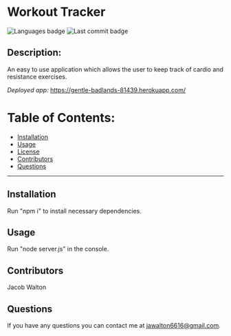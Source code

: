 # Workout Tracker

![Languages badge](https://img.shields.io/github/languages/count/jawalton6616/workout-tracker)
![Last commit badge](https://img.shields.io/github/last-commit/jawalton6616/workout-tracker)

## Description:

An easy to use application which allows the user to keep track of cardio and resistance exercises.

_Deployed app:_ https://gentle-badlands-81439.herokuapp.com/

# Table of Contents:

- [Installation ](#installation)
- [Usage](#usage)
- [License](#license)
- [Contributors](#contributors)
- [Questions](#questions)

---

## Installation

Run "npm i" to install necessary dependencies.

## Usage

Run "node server.js" in the console.

## Contributors

Jacob Walton

## Questions

If you have any questions you can contact me at jawalton6616@gmail.com.
